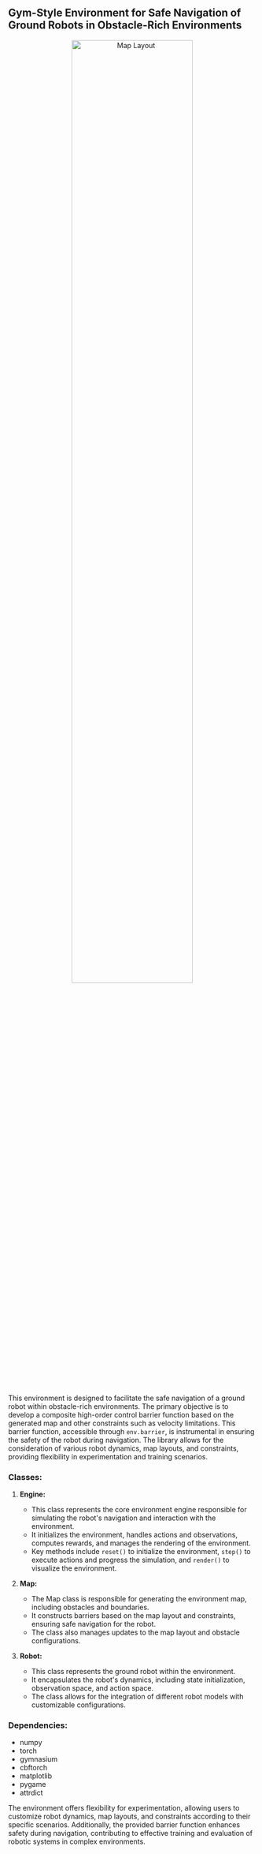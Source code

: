 ## Gym-Style Environment for Safe Navigation of Ground Robots in Obstacle-Rich Environments
<p align="center">
    <img src="obstacle_rich_env/examples/map_layout.png" alt="Map Layout" width="70%">
</p>

This environment is designed to facilitate the safe navigation of a ground robot within obstacle-rich environments. The primary objective is to develop a composite high-order control barrier function based on the generated map and other constraints such as velocity limitations. This barrier function, accessible through `env.barrier`, is instrumental in ensuring the safety of the robot during navigation. The library allows for the consideration of various robot dynamics, map layouts, and constraints, providing flexibility in experimentation and training scenarios.

### Classes:

1. **Engine:**
   - This class represents the core environment engine responsible for simulating the robot's navigation and interaction with the environment.
   - It initializes the environment, handles actions and observations, computes rewards, and manages the rendering of the environment.
   - Key methods include `reset()` to initialize the environment, `step()` to execute actions and progress the simulation, and `render()` to visualize the environment.
   
2. **Map:**
   - The Map class is responsible for generating the environment map, including obstacles and boundaries.
   - It constructs barriers based on the map layout and constraints, ensuring safe navigation for the robot.
   - The class also manages updates to the map layout and obstacle configurations.

3. **Robot:**
   - This class represents the ground robot within the environment.
   - It encapsulates the robot's dynamics, including state initialization, observation space, and action space.
   - The class allows for the integration of different robot models with customizable configurations.

### Dependencies:
- numpy
- torch
- gymnasium
- cbftorch
- matplotlib
- pygame
- attrdict

The environment offers flexibility for experimentation, allowing users to customize robot dynamics, map layouts, and constraints according to their specific scenarios. Additionally, the provided barrier function enhances safety during navigation, contributing to effective training and evaluation of robotic systems in complex environments.
